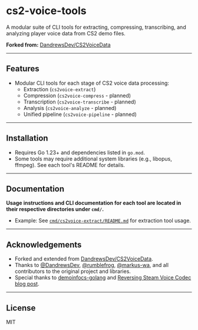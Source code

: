 # cs2-voice-tools

A modular suite of CLI tools for extracting, compressing, transcribing, and analyzing player voice data from CS2 demo files.

**Forked from:** [DandrewsDev/CS2VoiceData](https://github.com/DandrewsDev/CS2VoiceData)

---

## Features

- Modular CLI tools for each stage of CS2 voice data processing:
  - Extraction (`cs2voice-extract`)
  - Compression (`cs2voice-compress` - planned)
  - Transcription (`cs2voice-transcribe` - planned)
  - Analysis (`cs2voice-analyze` - planned)
  - Unified pipeline (`cs2voice-pipeline` - planned)

---

## Installation

- Requires Go 1.23+ and dependencies listed in `go.mod`.
- Some tools may require additional system libraries (e.g., libopus, ffmpeg). See each tool's README for details.

---

## Documentation

**Usage instructions and CLI documentation for each tool are located in their respective directories under `cmd/`.**

- Example: See [`cmd/cs2voice-extract/README.md`](cmd/cs2voice-extract/README.md) for extraction tool usage.

---

## Acknowledgements

- Forked and extended from [DandrewsDev/CS2VoiceData](https://github.com/DandrewsDev/CS2VoiceData).
- Thanks to [@DandrewsDev](https://github.com/DandrewsDev), [@rumblefrog](https://github.com/rumblefrog), [@markus-wa](https://github.com/markus-wa), and all contributors to the original project and libraries.
- Special thanks to [demoinfocs-golang](https://github.com/markus-wa/demoinfocs-golang) and [Reversing Steam Voice Codec blog post](https://zhenyangli.me/posts/reversing-steam-voice-codec/).

---

## License

MIT
